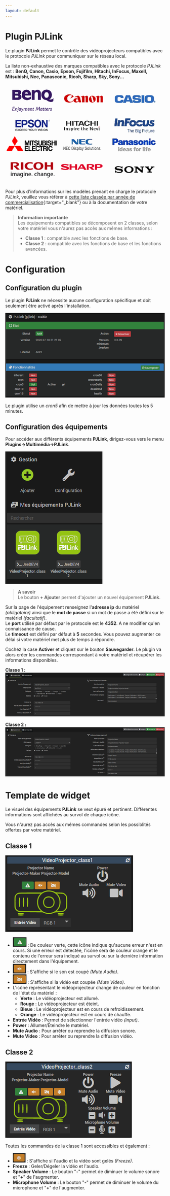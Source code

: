 ```yaml
---
layout: default
---
```

# Plugin PJLink

Le plugin **PJLink** permet le contrôle des vidéoprojecteurs compatibles avec le protocole *PJLink* pour communiquer sur le réseau local.

La liste non-exhaustive des marques compatibles avec le protocole *PJLink* est : **BenQ, Canon, Casio, Epson, Fujifilm, Hitachi, InFocus, Maxell, Mitsubishi, Nec, Panasconic, Ricoh, Sharp, Sky, Sony...**

![PJLink Compatible Brands](../images/compatibleBrands.png)

Pour plus d'informations sur les modèles prenant en charge le protocole *PJLink*, veuillez vous référer à [cette liste classée par année de commercialisation](https://pjlink.jbmia.or.jp/english/list.html){:target="\_blank"} ou à la documentation de votre matériel.

> **Information importante**    
> Les équipements compatibles se décomposent en 2 classes, selon votre matériel vous n'aurez pas accès aux mêmes informations :
> * **Classe 1** : compatible avec les fonctions de base.
> * **Classe 2** : compatible avec les fonctions de base et les fonctions avancées.


# Configuration

## Configuration du plugin

Le plugin **PJLink** ne nécessite aucune configuration spécifique et doit seulement être activé après l'installation.

![PJLink plugin configuration](../images/pjlink0.png)

Le plugin utilise un *cron5* afin de mettre à jour les données toutes les 5 minutes.

## Configuration des équipements

Pour accéder aux différents équipements **PJLink**, dirigez-vous vers le menu **Plugins->Multimédia->PJLink**.

![PJLink plugin configuration](../images/pjlink1.png)

> **A savoir**    
> Le bouton **+ Ajouter** permet d'ajouter un nouvel équipement **PJLink**.

Sur la page de l'équipement renseignez l'**adresse ip** du matériel *(obligatoire)* ainsi que le **mot de passe** si un mot de passe a été défini sur le matériel *(facultatif)*.    
Le **port** utilisé par défaut par le protocole est le **4352**. A ne modifier qu'en connaissance de cause.    
Le **timeout** est défini par défaut à **5** secondes. Vous pouvez augmenter ce délai si votre matériel met plus de temps à répondre.

Cochez la case **Activer** et cliquez sur le bouton **Sauvegarder**. Le plugin va alors créer les commandes correspondant à votre matériel et récupérer les informations disponibles.

**Classe 1 :**
![PJLink plugin configuration](../images/pjlink2.png)

**Classe 2 :**
![PJLink plugin configuration](../images/pjlink3.png)

# Template de widget

Le visuel des équipements **PJLink** se veut épuré et pertinent. Différentes informations sont affichées au survol de chaque icône.

Vous n'aurez pas accès aux mêmes commandes selon les possiblités offertes par votre matériel.

## Classe 1

![PJLink plugin configuration](../images/pjlink4.png)

* ![PJLink plugin configuration](../images/pjlink6.png) : De couleur verte, cette icône indique qu'aucune erreur n'est en cours. Si une erreur est détectée, l'icône sera de couleur orange et le contenu de l'erreur sera indiqué au survol ou sur la dernière information directement dans l'équipement.
* ![PJLink plugin configuration](../images/pjlink7.png) : S'affiche si le son est coupé *(Mute Audio)*.
* ![PJLink plugin configuration](../images/pjlink8.png) : S'affiche si la vidéo est coupée *(Mute Video)*.
* L'icône représentant le vidéoprojecteur change de couleur en fonction de l'état du matériel :
  * **Verte** : Le vidéoprojecteur est allumé.
  * **Rouge** : Le vidéoprojecteur est éteint.
  * **Bleue** : Le vidéoprojecteur est en cours de refroidissement.
  * **Orange** : Le vidéoprojecteur est en cours de chauffe.
* **Entrée Vidéo** : Permet de sélectionner l'entrée vidéo *(input)*.
* **Power** : Allumer/Éteindre le matériel.
* **Mute Audio** : Pour arrêter ou reprendre la diffusion sonore.
* **Mute Video** : Pour arrêter ou reprendre la diffusion vidéo.

## Classe 2

![PJLink plugin configuration](../images/pjlink5.png)

Toutes les commandes de la classe 1 sont accessibles et également :

* ![PJLink plugin configuration](../images/pjlink9.png) : S'affiche si l'audio et la vidéo sont gelés *(Freeze)*.
* **Freeze** : Geler/Dégeler la vidéo et l'audio.
* **Speaker Volume** : Le bouton "**-**" permet de diminuer le volume sonore et "**+**" de l'augmenter.
* **Microphone Volume** : Le bouton "**-**" permet de diminuer le volume du microphone et "**+**" de l'augmenter.
